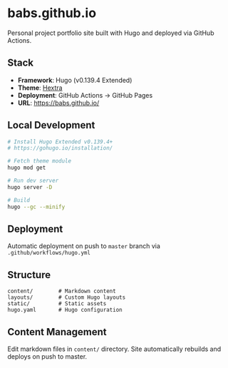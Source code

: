# babs.github.io

Personal project portfolio site built with Hugo and deployed via GitHub Actions.

## Stack

- **Framework**: Hugo (v0.139.4 Extended)
- **Theme**: [Hextra](https://github.com/imfing/hextra)
- **Deployment**: GitHub Actions → GitHub Pages
- **URL**: https://babs.github.io/

## Local Development

```bash
# Install Hugo Extended v0.139.4+
# https://gohugo.io/installation/

# Fetch theme module
hugo mod get

# Run dev server
hugo server -D

# Build
hugo --gc --minify
```

## Deployment

Automatic deployment on push to `master` branch via `.github/workflows/hugo.yml`

## Structure

```
content/        # Markdown content
layouts/        # Custom Hugo layouts
static/         # Static assets
hugo.yaml       # Hugo configuration
```

## Content Management

Edit markdown files in `content/` directory. Site automatically rebuilds and deploys on push to master.
